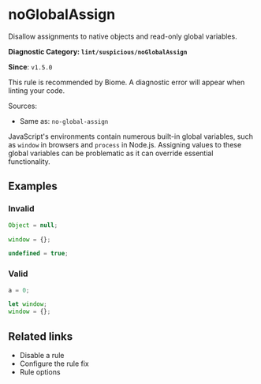 # noGlobalAssign

Disallow assignments to native objects and read-only global variables.

**Diagnostic Category: `lint/suspicious/noGlobalAssign`**

**Since**: `v1.5.0`

This rule is recommended by Biome. A diagnostic error will appear when linting your code.

Sources: 
- Same as: `no-global-assign`

JavaScript's environments contain numerous built-in global variables, such as `window` in browsers and `process` in Node.js.
Assigning values to these global variables can be problematic as it can override essential functionality.

## Examples

### Invalid

```js
Object = null;
```

```js
window = {};
```

```js
undefined = true;
```

### Valid

```js
a = 0;
```

```js
let window;
window = {};
```

## Related links

- Disable a rule
- Configure the rule fix
- Rule options
